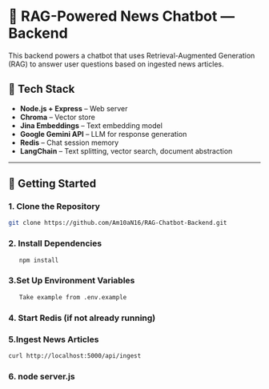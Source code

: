 # 📰 RAG-Powered News Chatbot — Backend

This backend powers a chatbot that uses Retrieval-Augmented Generation (RAG) to answer user questions based on ingested news articles.

## 🧠 Tech Stack

- **Node.js + Express** – Web server
- **Chroma** – Vector store
- **Jina Embeddings** – Text embedding model
- **Google Gemini API** – LLM for response generation
- **Redis** – Chat session memory
- **LangChain** – Text splitting, vector search, document abstraction

---

## 🚀 Getting Started

### 1. Clone the Repository

```bash
git clone https://github.com/Am10aN16/RAG-Chatbot-Backend.git
```

 ### 2. Install Dependencies
 ```bash
    npm install
```

 ### 3.Set Up Environment Variables
 ```bash
    Take example from .env.example
```

 ### 4. Start Redis (if not already running)

 ### 5.Ingest News Articles
 ```bash
 curl http://localhost:5000/api/ingest
```

### 6. node server.js

